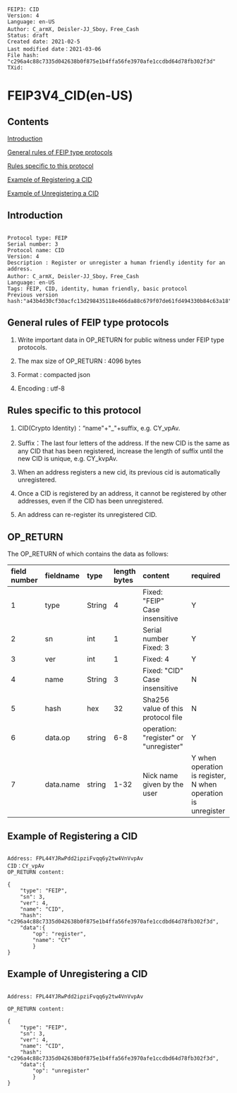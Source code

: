```
FEIP3: CID
Version: 4
Language: en-US
Author: C_armX, Deisler-JJ_Sboy，Free_Cash
Status: draft
Created date: 2021-02-5
Last modified date：2021-03-06
File hash: "c296a4c88c7335d042638b0f875e1b4ffa56fe3970afe1ccdbd64d78fb302f3d"
TXid: 
```

# FEIP3V4_CID(en-US)

## Contents

[Introduction](#introduction)

[General rules of FEIP type protocols](#general-rules-of-feip-type-protocols)

[Rules specific to this protocol](#rules-specific-to-this-protocol)

[Example of Registering a CID](#example-of-registering-a-cid)

[Example of Unregistering a CID](#example-of-unregistering-a-cid)



## Introduction

```

Protocol type: FEIP
Serial number: 3
Protocol name: CID
Version: 4
Description : Register or unregister a human friendly identity for an address.
Author: C_armX, Deisler-JJ_Sboy，Free_Cash
Language: en-US
Tags: FEIP, CID, identity, human friendly, basic protocol
Previous version hash:"a43b4d30cf30acfc13d298435118e466da88c679f07de61fd494330b84c63a18"

```

## General rules of FEIP type protocols

1. Write important data in OP_RETURN for public witness under FEIP type protocols.

2. The max size of OP_RETURN : 4096 bytes

3. Format : compacted json

4. Encoding : utf-8


## Rules specific to this protocol

1. CID(Crypto Identity)：“name"+"_"+suffix, e.g. CY_vpAv.

2. Suffix：The last four letters of the address. If the new CID is the same as any CID that has been registered, increase the length of suffix until the new CID is unique, e.g. CY_kvpAv.

3. When an address registers a new cid, its previous cid is automatically unregistered.

4. Once a CID is registered by an address, it cannot be registered by other addresses, even if the CID has been unregistered.

5. An address can re-register its unregistered CID.



## OP_RETURN

The OP_RETURN of which contains the data as follows:

|field number|fieldname|type|length<br>bytes|content|required|
|:----|:----|:----|:----|:----|:----|
|1|type|String|4|Fixed: "FEIP"<br>Case insensitive|Y|
|2|sn|int|1|Serial number<br>Fixed: 3|Y|
|3|ver|int|1|Fixed: 4|Y|
|4|name|String|3|Fixed: "CID"<br>Case insensitive|N|
|5|hash|hex|32|Sha256 value of this protocol file|N|
|6|data.op|string|6-8|operation: "register" or "unregister"|Y|
|7|data.name|string|1-32|Nick name given by the user|Y when operation is register,<br>N when operation is unregister|


## Example of Registering a CID
```

Address: FPL44YJRwPdd2ipziFvqq6y2tw4VnVvpAv
CID：CY_vpAv
OP_RETURN content:

{
    "type": "FEIP",
    "sn": 3,
    "ver": 4,
    "name": "CID",
    "hash": "c296a4c88c7335d042638b0f875e1b4ffa56fe3970afe1ccdbd64d78fb302f3d",
    "data":{
        "op": "register",
        "name": "CY"
        }
}

```

## Example of Unregistering a CID
```

Address: FPL44YJRwPdd2ipziFvqq6y2tw4VnVvpAv

OP_RETURN content:

{
    "type": "FEIP",
    "sn": 3,
    "ver": 4,
    "name": "CID",
    "hash": "c296a4c88c7335d042638b0f875e1b4ffa56fe3970afe1ccdbd64d78fb302f3d",
    "data":{
        "op": "unregister"
        }
}

```
